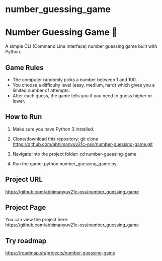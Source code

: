 # number_guessing_game

# Number Guessing Game 🎲

A simple CLI (Command Line Interface) number guessing game built with Python.

## Game Rules

- The computer randomly picks a number between 1 and 100.
- You choose a difficulty level (easy, medium, hard) which gives you a limited number of attempts.
- After each guess, the game tells you if you need to guess higher or lower.

## How to Run

1. Make sure you have Python 3 installed.

2. Clone/download this repository:
git clone https://github.com/abhimanyuv21c-oss/number-guessing-game.git

3. Navigate into the project folder:
cd number-guessing-game

4. Run the game:
python number_guessing_game.py

## Project URL
https://github.com/abhimanyuv21c-oss/number_guessing_game

## Project Page
You can view the project here:  
https://github.com/abhimanyuv21c-oss/number_guessing_game

## Try roadmap
https://roadmap.sh/projects/number-guessing-game
